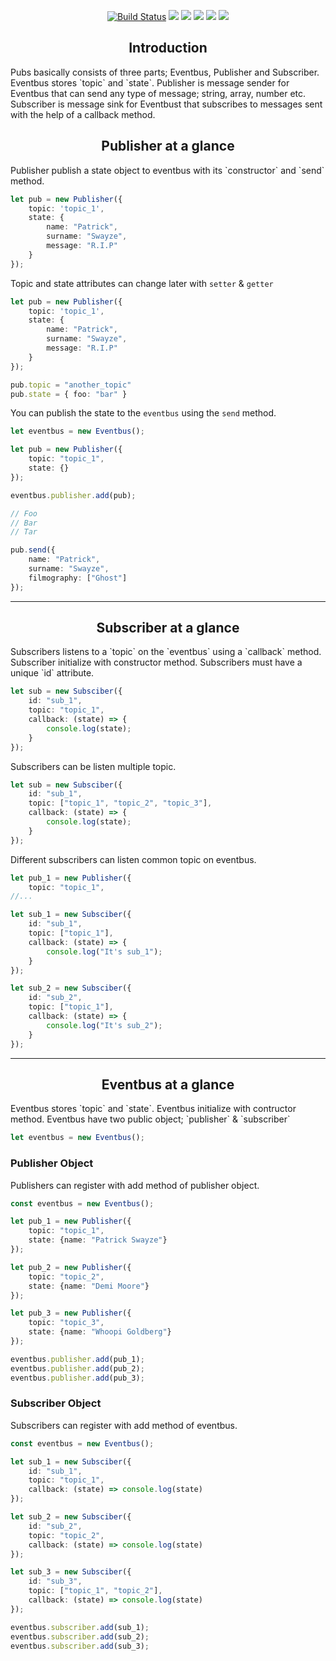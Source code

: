 <p align="center">
    <a href="https://circleci.com/gh/gunerkaanalkim/pubs/tree/dev"><img src="https://circleci.com/gh/gunerkaanalkim/pubs.svg?style=shield" alt="Build Status"></a>
    <a href="https://codecov.io/gh/gunerkaanalkim/pub-sub"><img src="https://codecov.io/gh/gunerkaanalkim/pub-sub/branch/master/graph/badge.svg" /></a>
    <a href="https://opensource.org/licenses/MIT"><img src="https://img.shields.io/badge/License-MIT-green.svg"/></a>
    <a href="https://github.com/gunerkaanalkim/pubs/issues"><img src="https://img.shields.io/github/issues/gunerkaanalkim/pubs?color=red"/></a>
    <a href="https://www.npmjs.com/package/pubs-js"><img src="https://img.shields.io/github/issues-closed/gunerkaanalkim/pubs?color=green"/></a>
    <a href="https://www.npmjs.com/package/pubs-js"><img src="https://img.shields.io/npm/v/pubs-js.svg?color=yellow"/></a>
</p>

<h2 align="center">Introduction </h2>
Pubs basically consists of three parts; Eventbus, Publisher and Subscriber.
Eventbus stores `topic` and `state`. 
Publisher is message sender for Eventbus that can send any type of message; string, array, number etc.
Subscriber is message sink for Eventbust that subscribes to messages sent with the help of a callback method.

<h2 align="center">Publisher at a glance </h2>
Publisher publish a state object to eventbus with its `constructor` and `send` method.

````typescript
let pub = new Publisher({
    topic: 'topic_1',
    state: {
        name: "Patrick",
        surname: "Swayze",
        message: "R.I.P"
    }
});
````

Topic and state attributes can change later with `setter` & `getter`

````typescript
let pub = new Publisher({
    topic: 'topic_1',
    state: {
        name: "Patrick",
        surname: "Swayze",
        message: "R.I.P"
    }
});

pub.topic = "another_topic"
pub.state = { foo: "bar" }

````
You can publish the state to the `eventbus` using the `send` method.

````typescript
let eventbus = new Eventbus();

let pub = new Publisher({
    topic: "topic_1",
    state: {}
});

eventbus.publisher.add(pub);

// Foo
// Bar
// Tar

pub.send({
    name: "Patrick",
    surname: "Swayze",
    filmography: ["Ghost"]
});
````
---

<h2 align="center">Subscriber at a glance </h2>
Subscribers listens to a `topic` on the `eventbus` using a `callback` method.
Subscriber initialize with constructor method.
Subscribers must have a unique `id` attribute.

````typescript
let sub = new Subsciber({
    id: "sub_1",
    topic: "topic_1",
    callback: (state) => {
        console.log(state);
    }
});
````

Subscribers can be listen multiple topic.

```typescript
let sub = new Subsciber({
    id: "sub_1",
    topic: ["topic_1", "topic_2", "topic_3"],
    callback: (state) => {
        console.log(state);
    }
});
```

Different subscribers can listen common topic on eventbus.

```typescript
let pub_1 = new Publisher({
    topic: "topic_1",
//...

let sub_1 = new Subsciber({
    id: "sub_1",
    topic: ["topic_1"],
    callback: (state) => {
        console.log("It's sub_1");
    }
});

let sub_2 = new Subsciber({
    id: "sub_2",
    topic: ["topic_1"],
    callback: (state) => {
        console.log("It's sub_2");
    }
});
```

---

<h2 align="center">Eventbus at a glance </h2>
Eventbus stores `topic` and `state`. Eventbus initialize with contructor method.
Eventbus have two public object; `publisher` & `subscriber`

```typescript
let eventbus = new Eventbus();
```

<h3>Publisher Object</h3>

Publishers can register with add method of publisher object.

```typescript
const eventbus = new Eventbus();

let pub_1 = new Publisher({
    topic: "topic_1",
    state: {name: "Patrick Swayze"}
});

let pub_2 = new Publisher({
    topic: "topic_2",
    state: {name: "Demi Moore"}
});

let pub_3 = new Publisher({
    topic: "topic_3",
    state: {name: "Whoopi Goldberg"}
});

eventbus.publisher.add(pub_1);
eventbus.publisher.add(pub_2);
eventbus.publisher.add(pub_3);
```

<h3>Subscriber Object</h3>

Subscribers can register with add method of eventbus.

```typescript
const eventbus = new Eventbus();

let sub_1 = new Subsciber({
    id: "sub_1",
    topic: "topic_1",
    callback: (state) => console.log(state)
});

let sub_2 = new Subsciber({
    id: "sub_2",
    topic: "topic_2",
    callback: (state) => console.log(state)
});

let sub_3 = new Subsciber({
    id: "sub_3",
    topic: ["topic_1", "topic_2"],
    callback: (state) => console.log(state)
});

eventbus.subscriber.add(sub_1);
eventbus.subscriber.add(sub_2);
eventbus.subscriber.add(sub_3);
```